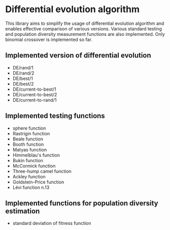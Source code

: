 # Differential evolution algorithm
This library aims to simplify the usage of differential evolution algorithm and enables effective comparison of various versions.
Various standard testing and population diversity measurement functions are also implemented.
Only binomial crossover is implemented so far.

## Implemented version of differential evolution
- DE/rand/1
- DE/rand/2
- DE/best/1
- DE/best/2
- DE/current-to-best/1
- DE/current-to-best/2
- DE/current-to-rand/1

## Implemented testing functions
- sphere function
- Rastrigin function
- Beale function
- Booth function
- Matyas function
- Himmelblau's function
- Bukin function
- McCormick function
- Three-hump camel function
- Ackley function
- Goldstein-Price function
- Lévi function n.13

## Implemented functions for population diversity estimation
- standard deviation of fitness function

